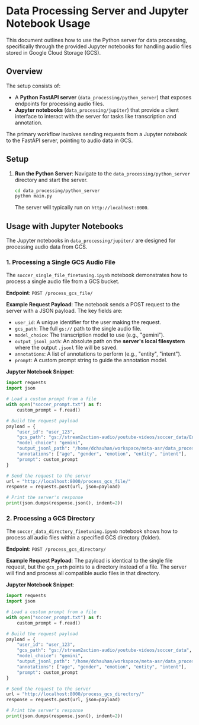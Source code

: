 # Data Processing Server and Jupyter Notebook Usage

This document outlines how to use the Python server for data processing, specifically through the provided Jupyter notebooks for handling audio files stored in Google Cloud Storage (GCS).

## Overview

The setup consists of:

- A **Python FastAPI server** (`data_processing/python_server`) that exposes endpoints for processing audio files.
- **Jupyter notebooks** (`data_processing/jupiter`) that provide a client interface to interact with the server for tasks like transcription and annotation.

The primary workflow involves sending requests from a Jupyter notebook to the FastAPI server, pointing to audio data in GCS.

## Setup

1.  **Run the Python Server**:
    Navigate to the `data_processing/python_server` directory and start the server.
    ```bash
    cd data_processing/python_server
    python main.py
    ```
    The server will typically run on `http://localhost:8000`.

## Usage with Jupyter Notebooks

The Jupyter notebooks in `data_processing/jupiter/` are designed for processing audio data from GCS.

### 1. Processing a Single GCS Audio File

The `soccer_single_file_finetuning.ipynb` notebook demonstrates how to process a single audio file from a GCS bucket.

**Endpoint**: `POST /process_gcs_file/`

**Example Request Payload**:
The notebook sends a POST request to the server with a JSON payload. The key fields are:

- `user_id`: A unique identifier for the user making the request.
- `gcs_path`: The full `gs://` path to the single audio file.
- `model_choice`: The transcription model to use (e.g., "gemini").
- `output_jsonl_path`: An absolute path on the **server's local filesystem** where the output `.jsonl` file will be saved.
- `annotations`: A list of annotations to perform (e.g., "entity", "intent").
- `prompt`: A custom prompt string to guide the annotation model.

**Jupyter Notebook Snippet**:

```python
import requests
import json

# Load a custom prompt from a file
with open("soccer_prompt.txt") as f:
    custom_prompt = f.read()

# Build the request payload
payload = {
    "user_id": "user_123",
    "gcs_path": "gs://stream2action-audio/youtube-videos/soccer_data/England_v_Italy_-_Watch_the_full_2012_penalty_shoot-out_16k.wav",
    "model_choice": "gemini",
    "output_jsonl_path": "/home/dchauhan/workspace/meta-asr/data_processing/hello",
    "annotations": ["age", "gender", "emotion", "entity", "intent"],
    "prompt": custom_prompt
}

# Send the request to the server
url = "http://localhost:8000/process_gcs_file/"
response = requests.post(url, json=payload)

# Print the server's response
print(json.dumps(response.json(), indent=2))
```

### 2. Processing a GCS Directory

The `soccer_data_directory_finetuning.ipynb` notebook shows how to process all audio files within a specified GCS directory (folder).

**Endpoint**: `POST /process_gcs_directory/`

**Example Request Payload**:
The payload is identical to the single file request, but the `gcs_path` points to a directory instead of a file. The server will find and process all compatible audio files in that directory.

**Jupyter Notebook Snippet**:

```python
import requests
import json

# Load a custom prompt from a file
with open("soccer_prompt.txt") as f:
    custom_prompt = f.read()

# Build the request payload
payload = {
    "user_id": "user_123",
    "gcs_path": "gs://stream2action-audio/youtube-videos/soccer_data", # Path to the GCS directory
    "model_choice": "gemini",
    "output_jsonl_path": "/home/dchauhan/workspace/meta-asr/data_processing/hello",
    "annotations": ["age", "gender", "emotion", "entity", "intent"],
    "prompt": custom_prompt
}

# Send the request to the server
url = "http://localhost:8000/process_gcs_directory/"
response = requests.post(url, json=payload)

# Print the server's response
print(json.dumps(response.json(), indent=2))
```
